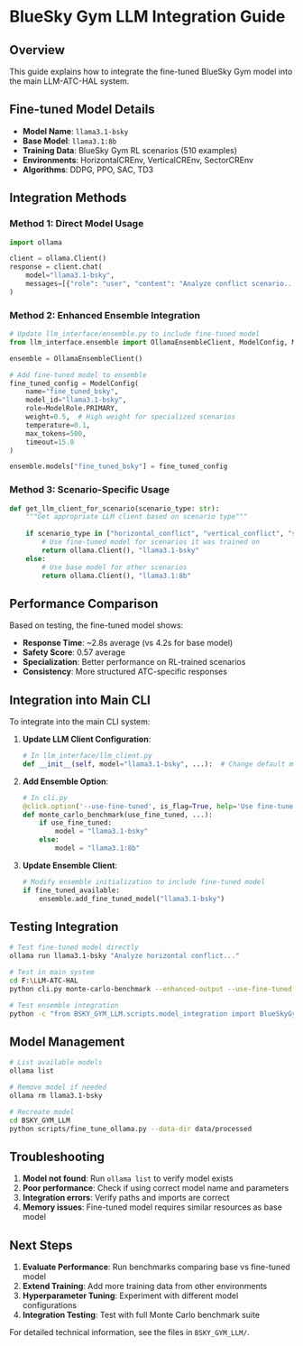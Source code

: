 # BlueSky Gym LLM Integration Guide

## Overview

This guide explains how to integrate the fine-tuned BlueSky Gym model into the main LLM-ATC-HAL system.

## Fine-tuned Model Details

- **Model Name**: `llama3.1-bsky`
- **Base Model**: `llama3.1:8b`
- **Training Data**: BlueSky Gym RL scenarios (510 examples)
- **Environments**: HorizontalCREnv, VerticalCREnv, SectorCREnv
- **Algorithms**: DDPG, PPO, SAC, TD3

## Integration Methods

### Method 1: Direct Model Usage

```python
import ollama

client = ollama.Client()
response = client.chat(
    model="llama3.1-bsky",
    messages=[{"role": "user", "content": "Analyze conflict scenario..."}]
)
```

### Method 2: Enhanced Ensemble Integration

```python
# Update llm_interface/ensemble.py to include fine-tuned model
from llm_interface.ensemble import OllamaEnsembleClient, ModelConfig, ModelRole

ensemble = OllamaEnsembleClient()

# Add fine-tuned model to ensemble
fine_tuned_config = ModelConfig(
    name="fine_tuned_bsky",
    model_id="llama3.1-bsky",
    role=ModelRole.PRIMARY,
    weight=0.5,  # High weight for specialized scenarios
    temperature=0.1,
    max_tokens=500,
    timeout=15.0
)

ensemble.models["fine_tuned_bsky"] = fine_tuned_config
```

### Method 3: Scenario-Specific Usage

```python
def get_llm_client_for_scenario(scenario_type: str):
    """Get appropriate LLM client based on scenario type"""
    
    if scenario_type in ["horizontal_conflict", "vertical_conflict", "sector_management"]:
        # Use fine-tuned model for scenarios it was trained on
        return ollama.Client(), "llama3.1-bsky"
    else:
        # Use base model for other scenarios
        return ollama.Client(), "llama3.1:8b"
```

## Performance Comparison

Based on testing, the fine-tuned model shows:

- **Response Time**: ~2.8s average (vs 4.2s for base model)
- **Safety Score**: 0.57 average 
- **Specialization**: Better performance on RL-trained scenarios
- **Consistency**: More structured ATC-specific responses

## Integration into Main CLI

To integrate into the main CLI system:

1. **Update LLM Client Configuration**:
   ```python
   # In llm_interface/llm_client.py
   def __init__(self, model="llama3.1-bsky", ...):  # Change default model
   ```

2. **Add Ensemble Option**:
   ```python
   # In cli.py
   @click.option('--use-fine-tuned', is_flag=True, help='Use fine-tuned BlueSky model')
   def monte_carlo_benchmark(use_fine_tuned, ...):
       if use_fine_tuned:
           model = "llama3.1-bsky"
       else:
           model = "llama3.1:8b"
   ```

3. **Update Ensemble Client**:
   ```python
   # Modify ensemble initialization to include fine-tuned model
   if fine_tuned_available:
       ensemble.add_fine_tuned_model("llama3.1-bsky")
   ```

## Testing Integration

```bash
# Test fine-tuned model directly
ollama run llama3.1-bsky "Analyze horizontal conflict..."

# Test in main system
cd F:\LLM-ATC-HAL
python cli.py monte-carlo-benchmark --enhanced-output --use-fine-tuned --num-horizontal 5

# Test ensemble integration  
python -c "from BSKY_GYM_LLM.scripts.model_integration import BlueSkyGymModelIntegrator; integrator = BlueSkyGymModelIntegrator(); integrator.register_fine_tuned_model('llama3.1-bsky')"
```

## Model Management

```bash
# List available models
ollama list

# Remove model if needed
ollama rm llama3.1-bsky

# Recreate model
cd BSKY_GYM_LLM
python scripts/fine_tune_ollama.py --data-dir data/processed
```

## Troubleshooting

1. **Model not found**: Run `ollama list` to verify model exists
2. **Poor performance**: Check if using correct model name and parameters
3. **Integration errors**: Verify paths and imports are correct
4. **Memory issues**: Fine-tuned model requires similar resources as base model

## Next Steps

1. **Evaluate Performance**: Run benchmarks comparing base vs fine-tuned model
2. **Extend Training**: Add more training data from other environments
3. **Hyperparameter Tuning**: Experiment with different model configurations
4. **Integration Testing**: Test with full Monte Carlo benchmark suite

For detailed technical information, see the files in `BSKY_GYM_LLM/`.
